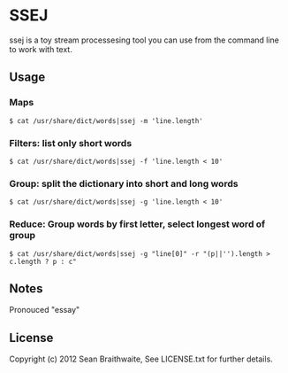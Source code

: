 SSEJ
====

ssej is a toy stream processesing tool you can use from the command line to work with text.

Usage
-----

### Maps

```shell
$ cat /usr/share/dict/words|ssej -m 'line.length'
```
### Filters: list only short words

```shell
$ cat /usr/share/dict/words|ssej -f 'line.length < 10'
```

### Group: split the dictionary into short and long words

```shell
$ cat /usr/share/dict/words|ssej -g 'line.length < 10'
```

### Reduce: Group words by first letter, select longest word of group

```shell
$ cat /usr/share/dict/words|ssej -g "line[0]" -r "(p||'').length > c.length ? p : c"
```

Notes
-----

Pronouced "essay"

License
-------

Copyright (c) 2012 Sean Braithwaite, See LICENSE.txt for further details.